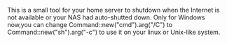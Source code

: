 This is a small tool for your home server to shutdown when the Internet is not available or your NAS had auto-shutted down.
Only for Windows now,you can change Command::new("cmd").arg("/C") to Command::new("sh").arg("-c") to use it on your linux or Unix-like system.
